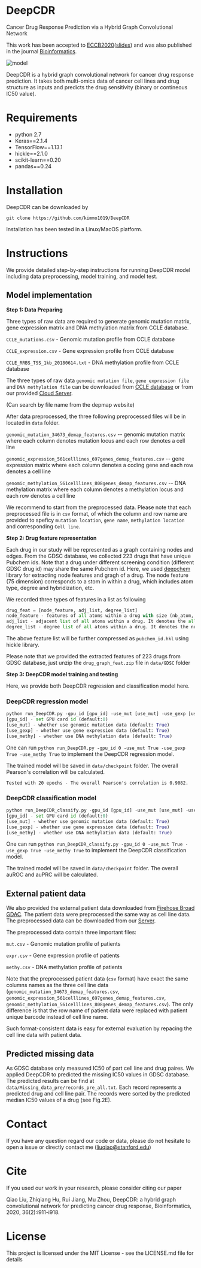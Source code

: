 # DeepCDR
Cancer Drug Response Prediction via a Hybrid Graph Convolutional Network

This work has been accepted to [ECCB2020](https://eccb2020.info/)([slides](https://github.com/kimmo1019/DeepCDR/blob/master/DeepCDR_ECCB_presentation.pdf)) and was also published in the journal [Bioinformatics](https://academic.oup.com/bioinformatics/article/36/Supplement_2/i911/6055929).
 
 ![model](https://github.com/kimmo1019/DeepCDR/blob/master/model.png)
 
 DeepCDR is a hybrid graph convolutional network for cancer drug response prediction. It takes both multi-omics data of cancer cell lines and drug structure as inputs and predicts the drug sensitivity (binary or contineous IC50 value). 
 
 # Requirements
- python 2.7
- Keras==2.1.4
- TensorFlow==1.13.1
- hickle==2.1.0
- scikit-learn==0.20
- pandas==0.24

# Installation
DeepCDR can be downloaded by
```shell
git clone https://github.com/kimmo1019/DeepCDR
```
Installation has been tested in a Linux/MacOS platform.

# Instructions
We provide detailed step-by-step instructions for running DeepCDR model including data preprocessing, model training, and model test.

## Model implementation

**Step 1: Data Preparing**


Three types of raw data are required to generate genomic mutation matrix, gene expression matrix and DNA methylation matrix from CCLE database.


`CCLE_mutations.csv` - Genomic mutation profile from CCLE database

`CCLE_expression.csv` - Gene expression profile from CCLE database

`CCLE_RRBS_TSS_1kb_20180614.txt` - DNA methylation profile from CCLE database

The three types of raw data `genomic mutation file`, `gene expression file` and `DNA methylation file` can be downloaded from [CCLE database](https://depmap.org/portal/download/) or from our provided [Cloud Server](https://cloud.tsinghua.edu.cn/d/9b42762d8eef4f42a835/). 

(Can search by file name from the depmap website)

After data preprocessed, the three following preprocessed files will be in located in `data` folder.

`genomic_mutation_34673_demap_features.csv` --  genomic mutation matrix where each column denotes mutation locus and each row denotes a cell line

`genomic_expression_561celllines_697genes_demap_features.csv` -- gene expression matrix where each column denotes a coding gene and each row denotes a cell line

`genomic_methylation_561celllines_808genes_demap_features.csv` -- DNA methylation matrix where each column denotes a methylation locus and each row denotes a cell line

We recommend to start from the preprocessed data. Please note that each preprocessed file is in `csv` format, of which the column and row name are provided to speficy `mutation location`, `gene name`, `methylation location` and corresponding `Cell line`.

**Step 2: Drug feature representation**

Each drug in our study will be represented as a graph containing nodes and edges. From the GDSC database, we collected 223 drugs that have unique Pubchem ids. Note that a drug under different screening condition (different GDSC drug id) may share the same Pubchem id.
Here, we used [deepchem](https://github.com/deepchem/deepchem) library for extracting node features and gragh of a drug. The node feature  (75 dimension) corresponds to a stom in within a drug, which includes atom type, degree and hybridization, etc. 

We recorded three types of features in a list as following

```python
drug_feat = [node_feature, adj_list, degree_list]
node_feature - features of all atoms within a drug with size (nb_atom, 75)
adj_list - adjacent list of all atoms within a drug. It denotes the all the neighboring atoms indexs
degree_list - degree list of all atoms within a drug. It denotes the number of neighboring atoms 
```

The above feature list will be further compressed as `pubchem_id.hkl` using hickle library.

Please note that we provided the extracted features of 223 drugs from GDSC database, just unzip the `drug_graph_feat.zip` file in `data/GDSC` folder


**Step 3: DeepCDR model training and testing**

Here, we provide both DeepCDR regression and classification model here.

### DeepCDR regression model

```python
python run_DeepCDR.py -gpu_id [gpu_id] -use_mut [use_mut] -use_gexp [use_gexp] -use_methy [use_methy] 
[gpu_id] - set GPU card id (default:0)
[use_mut] - whether use genomic mutation data (default: True)
[use_gexp] - whether use gene expression data (default: True)
[use_methy] - whether use DNA methylation data (default: True)
```
One can run `python run_DeepCDR.py -gpu_id 0 -use_mut True -use_gexp True -use_methy True` to implement the DeepCDR regression model.

The trained model will be saved in `data/checkpoint` folder. The overall Pearson's correlation will be calculated.

`Tested with 20 epochs - The overall Pearson's correlation is 0.9082.`

### DeepCDR classification model

```python
python run_DeepCDR_classify.py -gpu_id [gpu_id] -use_mut [use_mut] -use_gexp [use_gexp] -use_methy [use_methy] 
[gpu_id] - set GPU card id (default:0)
[use_mut] - whether use genomic mutation data (default: True)
[use_gexp] - whether use gene expression data (default: True)
[use_methy] - whether use DNA methylation data (default: True)
```
One can run `python run_DeepCDR_classify.py -gpu_id 0 -use_mut True -use_gexp True -use_methy True` to implement the DeepCDR classification model.

The trained model will be saved in `data/checkpoint` folder. The overall auROC and auPRC will be calculated.

## External patient data

We also provided the external patient data downloaded from [Firehose Broad GDAC](http://gdac.broadinstitute.org/runs/stddata__2016_01_28/). The patient data were preprocessed the same way as cell line data. The preprocessed data can be downloaded from our [Server](https://cloud.tsinghua.edu.cn/f/f0d3420e712c43c9a688/). 

The preprocessed data contain three important files:

`mut.csv` - Genomic mutation profile of patients

`expr.csv` - Gene expression profile of patients

`methy.csv` - DNA methylation profile of patients

Note that the preprocessed patient data (`csv` format) have exact the same columns names as the three cell line data (`genomic_mutation_34673_demap_features.csv`, `genomic_expression_561celllines_697genes_demap_features.csv`, `genomic_methylation_561celllines_808genes_demap_features.csv`). The only difference is that the row name of patient data were replaced with patient unique barcode instead of cell line name.

Such format-consistent data is easy for external evaluation by repacing the cell line data with patient data.

## Predicted missing data

As GDSC database only measured IC50 of part cell line and drug paires. We applied DeepCDR to predicted the missing IC50 values in GDSC database. The predicted results can be find at `data/Missing_data_pre/records_pre_all.txt`. Each record represents a predicted drug and cell line pair. The records were sorted by the predicted median IC50 values of a drug (see Fig.2E).

# Contact
If you have any question regard our code or data, please do not hesitate to open a issue or directly contact me (liuqiao@stanford.edu)

# Cite
If you used our work in your research, please consider citing our paper

Qiao Liu, Zhiqiang Hu, Rui Jiang, Mu Zhou, DeepCDR: a hybrid graph convolutional network for predicting cancer drug response, Bioinformatics, 2020, 36(2):i911-i918.

# License
This project is licensed under the MIT License - see the LICENSE.md file for details


























